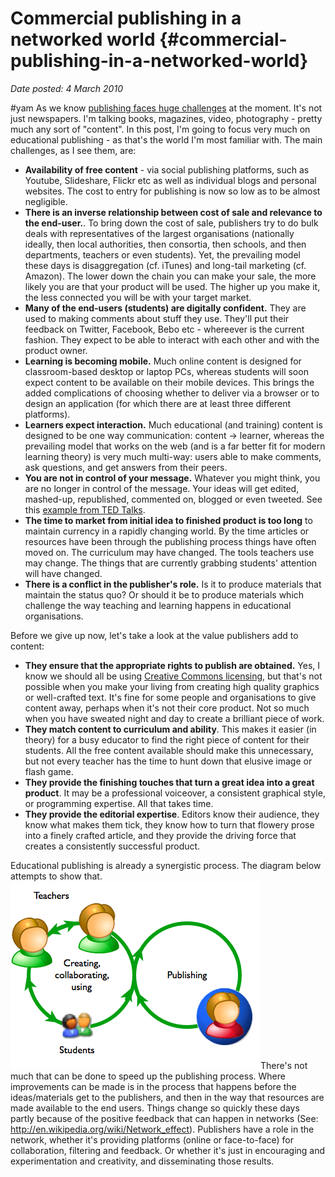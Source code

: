 # Commercial publishing in a networked world {#commercial-publishing-in-a-networked-world}

_Date posted: 4 March 2010_

#yam As we know [publishing faces huge challenges](http://www.shirky.com/weblog/2009/03/newspapers-and-thinking-the-unthinkable/) at the moment. It's not just newspapers. I'm talking books, magazines, video, photography - pretty much any sort of "content". In this post, I'm going to focus very much on educational publishing - as that's the world I'm most familiar with. The main challenges, as I see them, are:

*   **Availability of free content** - via social publishing platforms, such as Youtube, Slideshare, Flickr etc as well as individual blogs and personal websites. The cost to entry for publishing is now so low as to be almost negligible.
*   **There is an inverse relationship between cost of sale and relevance to the end-user.**. To bring down the cost of sale, publishers try to do bulk deals with representatives of the largest organisations (nationally ideally, then local authorities, then consortia, then schools, and then departments, teachers or even students). Yet, the prevailing model these days is disaggregation (cf. iTunes) and long-tail marketing (cf. Amazon). The lower down the chain you can make your sale, the more likely you are that your product will be used. The higher up you make it, the less connected you will be with your target market.
*   **Many of the end-users (students) are digitally confident.** They are used to making comments about stuff they use. They'll put their feedback on Twitter, Facebook, Bebo etc - whereever is the current fashion. They expect to be able to interact with each other and with the product owner.
*   **Learning is becoming mobile.** Much online content is designed for classroom-based desktop or laptop PCs, whereas students will soon expect content to be available on their mobile devices. This brings the added complications of choosing whether to deliver via a browser or to design an application (for which there are at least three different platforms).
*   **Learners expect interaction.** Much educational (and training) content is designed to be one way communication: content -> learner, whereas the prevailing model that works on the web (and is a far better fit for modern learning theory) is very much multi-way: users able to make comments, ask questions, and get answers from their peers.
*   **You are not in control of your message.** Whatever you might think, you are no longer in control of the message. Your ideas will get edited, mashed-up, republished, commented on, blogged or even tweeted. See this [example from TED Talks](http://www.ted.com/talks/alexis_ohanian_how_to_make_a_splash_in_social_media.html).
*   **The time to market from initial idea to finished product is too long** to maintain currency in a rapidly changing world. By the time articles or resources have been through the publishing process things have often moved on. The curriculum may have changed. The tools teachers use may change. The things that are currently grabbing students' attention will have changed.
*   **There is a conflict in the publisher's role.** Is it to produce materials that maintain the status quo? Or should it be to produce materials which challenge the way teaching and learning happens in educational organisations.

Before we give up now, let's take a look at the value publishers add to content:

*   **They ensure that the appropriate rights to publish are obtained.** Yes, I know we should all be using [Creative Commons licensing](http://creativecommons.org/), but that's not possible when you make your living from creating high quality graphics or well-crafted text. It's fine for some people and organisations to give content away, perhaps when it's not their core product. Not so much when you have sweated night and day to create a brilliant piece of work.
*   **They match content to curriculum and ability**. This makes it easier (in theory) for a busy educator to find the right piece of content for their students. All the free content available should make this unnecessary, but not every teacher has the time to hunt down that elusive image or flash game.
*   **They provide the finishing touches that turn a great idea into a great product**. It may be a professional voiceover, a consistent graphical style, or programming expertise. All that takes time.
*   **They provide the editorial expertise**. Editors know their audience, they know what makes them tick, they know how to turn that flowery prose into a finely crafted article, and they provide the driving force that creates a consistently successful product.

Educational publishing is already a synergistic process. The diagram below attempts to show that.[![Network publishing process](./exportlc.php_files/network_publishing_process.001.png "Network publishing process")](./exportlc.php_files/network_publishing_process.001.png)There's not much that can be done to speed up the publishing process. Where improvements can be made is in the process that happens before the ideas/materials get to the publishers, and then in the way that resources are made available to the end users. Things change so quickly these days partly because of the positive feedback that can happen in networks (See: http://en.wikipedia.org/wiki/Network_effect). Publishers have a role in the network, whether it's providing platforms (online or face-to-face) for collaboration, filtering and feedback. Or whether it's just in encouraging and experimentation and creativity, and disseminating those results.